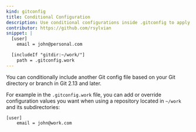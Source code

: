 ```yaml
---
kind: gitconfig
title: Conditional Configuration
description: Use conditional configurations inside .gitconfig to apply settings based on git directory or branch.
contributor: https://github.com/rsylvian
snippet: |
  [user]
    email = john@personal.com

  [includeIf "gitdir:~/work/"]
    path = .gitconfig.work
---
```


You can conditionally include another Git config file based on your Git directory or branch in Git 2.13 and later.

For example in the `.gitconfig.work` file, you can add or override configuration values you want when using a repository located in `~/work` and its subdirectories:

```
[user]
    email = john@work.com
```
